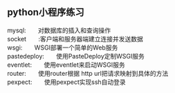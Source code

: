 ## python小程序练习

mysql:&emsp;&emsp;对数据库的插入和查询操作  
socket&emsp;&emsp;:客户端和服务器端建立连接并发送数据  
wsgi:&emsp;&emsp;WSGI部署一个简单的Web服务  
pastedeploy:&emsp;&emsp;使用PasteDeploy定制WSGI服务  
eventlet:&emsp;&emsp;使用eventlet来启动WSGI服务  
router:&emsp;&emsp;使用router根据 http url把请求映射到具体的方法  
pexpect:&emsp;&emsp;使用pexpect实现ssh自动登录  

